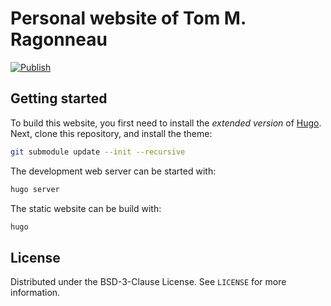 # Personal website of Tom M. Ragonneau

[![Publish](https://github.com/ragonneau/ragonneau.com/actions/workflows/gh-pages.yml/badge.svg)](https://github.com/ragonneau/ragonneau.com/actions/workflows/gh-pages.yml)

## Getting started

To build this website, you first need to install the *extended version* of [Hugo](https://gohugo.io).
Next, clone this repository, and install the theme:

```bash
git submodule update --init --recursive
```

The development web server can be started with:

```bash
hugo server
```

The static website can be build with:

```bash
hugo
```

## License

Distributed under the BSD-3-Clause License. See `LICENSE` for more information.
